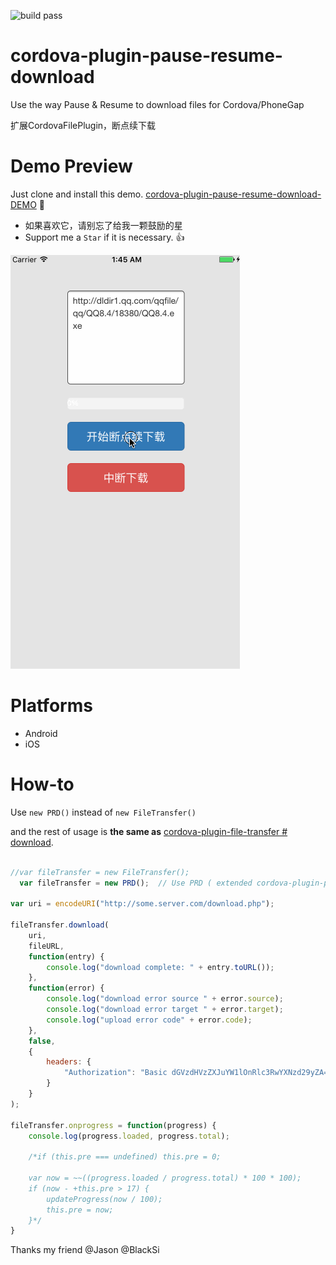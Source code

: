 
![build pass](https://travis-ci.org/vaenow/cordova-plugin-pause-resume-download.svg?branch=master)

# cordova-plugin-pause-resume-download
Use the way Pause & Resume to download files for Cordova/PhoneGap

扩展CordovaFilePlugin，断点续下载

# Demo Preview

Just clone and install this demo.
[cordova-plugin-pause-resume-download-DEMO](https://raw.githubusercontent.com/vaenow/cordova-plugin-pause-resume-download-demo/master/screenshoots/prd-demo.gif)
:tada:

 * 如果喜欢它，请别忘了给我一颗鼓励的星
 * Support me a `Star` if it is necessary.  :+1:
 
![PRD-Demo](https://github.com/vaenow/cordova-plugin-pause-resume-download-demo/blob/master/screenshoots/prd-demo.gif)

# Platforms
  * Android 
  * iOS

# How-to

Use `new PRD()` instead of `new FileTransfer()`

and the rest of usage is **the same as** [cordova-plugin-file-transfer # download](https://www.npmjs.com/package/cordova-plugin-file-transfer#download).


```js

//var fileTransfer = new FileTransfer();
  var fileTransfer = new PRD();  // Use PRD ( extended cordova-plugin-pause-resume-download )

var uri = encodeURI("http://some.server.com/download.php");

fileTransfer.download(
    uri,
    fileURL,
    function(entry) {
        console.log("download complete: " + entry.toURL());
    },
    function(error) {
        console.log("download error source " + error.source);
        console.log("download error target " + error.target);
        console.log("upload error code" + error.code);
    },
    false,
    {
        headers: {
            "Authorization": "Basic dGVzdHVzZXJuYW1lOnRlc3RwYXNzd29yZA=="
        }
    }
);

fileTransfer.onprogress = function(progress) {
    console.log(progress.loaded, progress.total);
    
    /*if (this.pre === undefined) this.pre = 0;

    var now = ~~((progress.loaded / progress.total) * 100 * 100);
    if (now - +this.pre > 17) {
        updateProgress(now / 100);
        this.pre = now;
    }*/
}
```

Thanks my friend @Jason @BlackSi
